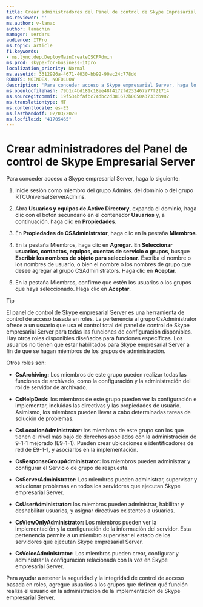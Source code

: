 ```yaml
---
title: Crear administradores del Panel de control de Skype Empresarial Server
ms.reviewer: ''
ms.author: v-lanac
author: lanachin
manager: serdars
audience: ITPro
ms.topic: article
f1.keywords:
- ms.lync.dep.DeployMainCreateCSCPAdmin
ms.prod: skype-for-business-itpro
localization_priority: Normal
ms.assetid: 3312926a-4671-4030-bb92-90ac24c778dd
ROBOTS: NOINDEX, NOFOLLOW
description: 'Para conceder acceso a Skype empresarial Server, haga lo siguiente:'
ms.openlocfilehash: 79b1c4bd181c18ee48f4172fd232467a77f21714
ms.sourcegitcommit: 19f534bfafbc74dbc2d381672b0650a3733cb982
ms.translationtype: MT
ms.contentlocale: es-ES
ms.lasthandoff: 02/03/2020
ms.locfileid: "41705465"
---
```

# <a name="create-skype-for-business-server-control-panel-administrators"></a>Crear administradores del Panel de control de Skype Empresarial Server
 
Para conceder acceso a Skype empresarial Server, haga lo siguiente:
  
1. Inicie sesión como miembro del grupo Admins. del dominio o del grupo RTCUniversalServerAdmins.
    
2. Abra **Usuarios y equipos de Active Directory**, expanda el dominio, haga clic con el botón secundario en el contenedor **Usuarios** y, a continuación, haga clic en **Propiedades**.
    
3. En **Propiedades de CSAdministrator**, haga clic en la pestaña **Miembros**.
    
4. En la pestaña Miembros, haga clic en **Agregar**. En **Seleccionar usuarios, contactos, equipos, cuentas de servicio o grupos**, busque **Escribir los nombres de objeto para seleccionar**. Escriba el nombre o los nombres de usuario, o bien el nombre o los nombres de grupo que desee agregar al grupo CSAdministrators. Haga clic en **Aceptar**.
    
5. En la pestaña Miembros, confirme que estén los usuarios o los grupos que haya seleccionado. Haga clic en **Aceptar**.
    
> [!TIP]
> El panel de control de Skype empresarial Server es una herramienta de control de acceso basada en roles. La pertenencia al grupo CsAdministrator ofrece a un usuario que usa el control total del panel de control de Skype empresarial Server para todas las funciones de configuración disponibles. Hay otros roles disponibles diseñados para funciones específicas. Los usuarios no tienen que estar habilitados para Skype empresarial Server a fin de que se hagan miembros de los grupos de administración. 
  
Otros roles son:
  
- **CsArchiving:** Los miembros de este grupo pueden realizar todas las funciones de archivado, como la configuración y la administración del rol de servidor de archivado.
    
- **CsHelpDesk:** los miembros de este grupo pueden ver la configuración e implementar, incluidas las directivas y las propiedades de usuario. Asimismo, los miembros pueden llevar a cabo determinadas tareas de solución de problemas.
    
- **CsLocationAdministrator:** los miembros de este grupo son los que tienen el nivel más bajo de derechos asociados con la administración de 9-1-1 mejorado (E9-1-1). Pueden crear ubicaciones e identificadores de red de E9-1-1, y asociarlos en la implementación.
    
- **CsResponseGroupAdministrator:** los miembros pueden administrar y configurar el Servicio de grupo de respuesta.
    
- **CsServerAdministrator:** Los miembros pueden administrar, supervisar y solucionar problemas en todos los servidores que ejecutan Skype empresarial Server.
    
- **CsUserAdministrator:** los miembros pueden administrar, habilitar y deshabilitar usuarios, y asignar directivas existentes a usuarios.
    
- **CsViewOnlyAdministrator:** Los miembros pueden ver la implementación y la configuración de la información del servidor. Esta pertenencia permite a un miembro supervisar el estado de los servidores que ejecutan Skype empresarial Server.
    
- **CsVoiceAdministrator:** Los miembros pueden crear, configurar y administrar la configuración relacionada con la voz en Skype empresarial Server.
    
Para ayudar a retener la seguridad y la integridad de control de acceso basada en roles, agregue usuarios a los grupos que definen qué función realiza el usuario en la administración de la implementación de Skype empresarial Server.
  

